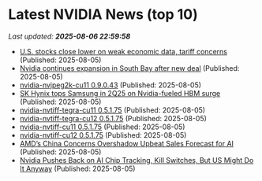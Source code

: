# Latest NVIDIA News (top 10)
_Last updated: **2025-08-06 22:59:58**_

- [U.S. stocks close lower on weak economic data, tariff concerns](https://www.thestar.com.my/news/world/2025/08/06/us-stocks-close-lower-on-weak-economic-data-tariff-concerns) (Published: 2025-08-05)
- [Nvidia continues expansion in South Bay after new deal](https://biztoc.com/x/fc91fde1b22bc50b) (Published: 2025-08-05)
- [nvidia-nvjpeg2k-cu11 0.9.0.43](https://pypi.org/project/nvidia-nvjpeg2k-cu11/0.9.0.43/) (Published: 2025-08-05)
- [SK Hynix tops Samsung in 2Q25 on Nvidia-fueled HBM surge](https://www.digitimes.com/news/a20250805PD209/sk-hynix-samsung-hbm-nvidia-revenue.html) (Published: 2025-08-05)
- [nvidia-nvtiff-tegra-cu11 0.5.1.75](https://pypi.org/project/nvidia-nvtiff-tegra-cu11/0.5.1.75/) (Published: 2025-08-05)
- [nvidia-nvtiff-tegra-cu12 0.5.1.75](https://pypi.org/project/nvidia-nvtiff-tegra-cu12/0.5.1.75/) (Published: 2025-08-05)
- [nvidia-nvtiff-cu11 0.5.1.75](https://pypi.org/project/nvidia-nvtiff-cu11/0.5.1.75/) (Published: 2025-08-05)
- [nvidia-nvtiff-cu12 0.5.1.75](https://pypi.org/project/nvidia-nvtiff-cu12/0.5.1.75/) (Published: 2025-08-05)
- [AMD’s China Concerns Overshadow Upbeat Sales Forecast for AI](https://www.livemint.com/companies/news/amds-china-concerns-overshadow-upbeat-sales-forecast-for-ai-11754431268394.html) (Published: 2025-08-05)
- [Nvidia Pushes Back on AI Chip Tracking, Kill Switches, But US Might Do It Anyway](https://me.pcmag.com/en/ai/31542/nvidia-pushes-back-on-ai-chip-tracking-kill-switches-but-us-might-do-it-anyway) (Published: 2025-08-05)
